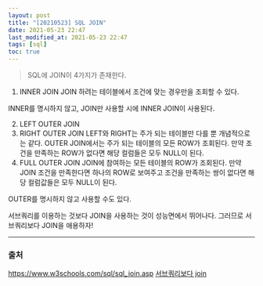 ```yaml
---
layout: post
title: "[20210523] SQL JOIN"
date: 2021-05-23 22:47
last_modified_at: 2021-05-23 22:47
tags: [sql]
toc: true
---
```


> SQL에 JOIN이 4가지가 존재한다.

1. INNER JOIN
   JOIN 하려는 테이블에서 조건에 맞는 경우만을 조회할 수 있다.

INNER를 명시하지 않고, JOIN만 사용할 시에 INNER JOIN이 사용된다.

2. LEFT OUTER JOIN
3. RIGHT OUTER JOIN
   LEFT와 RIGHT는 주가 되는 테이블만 다를 뿐 개념적으로는 같다. OUTER JOIN에서는 주가 되는 테이블의 모든 ROW가 조회된다. 만약 조건을 만족하는 ROW가 없다면 해당 컬럼들은 모두 NULL이 된다.
4. FULL OUTER JOIN
   JOIN에 참여하는 모든 테이블의 ROW가 조회된다. 만약 JOIN 조건을 만족한다면 하나의 ROW로 보여주고 조건을 만족하는 쌍이 없다면 해당 컬럼값들은 모두 NULL이 된다.

OUTER를 명시하지 않고 사용할 수도 있다.

서브쿼리를 이용하는 것보다 JOIN을 사용하는 것이 성능면에서 뛰어나다.
그러므로 서브쿼리보다 JOIN을 애용하자!

---

### 출처

https://www.w3schools.com/sql/sql_join.asp
[서브쿼리보다 join](https://jojoldu.tistory.com/520)
